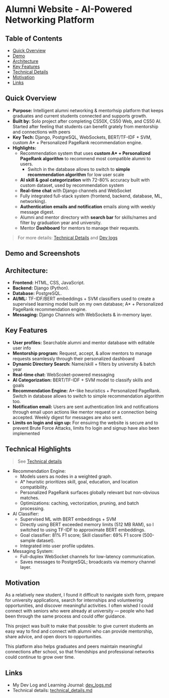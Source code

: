 # Alumni Website - AI-Powered Networking Platform
## Table of Contents
- [Quick Overview](#quick-overview)
- [Demo](#demo-and-screenshots)
- [Architecture](#architecture)
- [Key Features](#key-features)
- [Technical Details](#technical-highlights)
- [Motivation](#motivation)
- [Links](#links)
## Quick Overview
- **Purpose:** Intelligent alumni networking & mentorhsip platform that keeps graduates and current students connected and supports growth.
- **Built by:** Solo project after completing CS50X, CS50 Web, and CS50 AI. Started after feeling that students can benefit grately from mentorship and connections with peers
- **Key Tech:** Django, PostgreSQL, WebSockets, BERT/TF-IDF + SVM, custom A* + Personalized PageRank recommendation engine.
- **Highlights:**
    - Recommendation system that uses **custom A\* + Personalized PageRank algorithm** to recommend most compatible alumni to users.
        - Switch in the database allows to switch to **simple recommendation algorithm** for low user scale
    - **AI skill & goal categorization** with 72-80% accuracy built with custom dataset, used by recommendation system
    - **Real-time chat** with Django channels and WebSocket
    - Fully integrated full-stack system (frontend, backend, database, ML, networking).
    - **Authentication emails and notification** emails along with weekly message digest.
    - Alumni and mentor directory with **search bar** for skills/names and filter by graduation year and university.
    - Mentor **Dashboard** for mentors to manage their requests.
>For more details: [Technical Details](docs/technical_details.md) and [Dev logs](docs/dev_logs.md)
## Demo and Screenshots
## Architecture:
- **Frontend:** HTML, CSS, JavaScript.
- **Backend:** Django (Python). 
- **Database:** PostgreSQL.
- **AI/ML:** TF-IDF/BERT embeddings + SVM classifiers used to create a supervised learning model built on my own database; A* + Personalized PageRank recommendation engine.
- **Messaging:** Django Channels with WebSockets & in-memory layer.
## Key Features
- **User profiles:** Searchable alumni and mentor database with editable user info
- **Mentorship program:** Request, accept, & allow mentors to manage requests seamlessly through their personalized dashboard
- **Dynamic Directory Search:** Name/skill + filters by university & batch year
- **Real-time chat:** WebScoket-powered messaging
- **AI Categorization:** BERT/TF-IDF + SVM model to classify skills and goals
- **Recommendation Engine:** A*-like heuristics + Personalized PageRank. Switch in database allows to switch to simple recommendation algorithm too.
- **Notification email:** Users are sent authentication link and notifications through email upon actions like mentor request or a connection being accepted. Weekly digest for messages are also sent.
- **Limits on login and sign up:** For ensuirng the website is secure and to prevent Brute Force Attacks, limits fro login and signup have also been implemented
## Technical Highlights
>See [Technical details](docs/technical_details.md)
- Recommendation Engine:
    - Models users as nodes in a weighted graph.
    - A* heuristic prioritizes skill, goal, education, and location compatibility.
    - Personalized PageRank surfaces globally relevant but non-obvious matches.
    - Optimizations: caching, vectorization, pruning, and batch processing.
- AI Classifier:
    - Supervised ML with BERT embeddings + SVM
    - Directly using BERT exceeded memory limits (512 MB RAM), so I switched to using TF-IDF to approximate BERT embeddings.
    - Goal classifier: 81% F1 score; Skill classifier: 69% F1 score (500-sample dataset).
    - Integrated into user profile updates.
- Messaging System:
    - Full-duplex WebSocket channels for low-latency communication.
    - Saves messages to PostgreSQL; broadcasts via memory channel layer.
## Motivation
As a relatively new student, I found it difficult to navigate sixth form, prepare for university applications, search for internships and volunteering opportunities, and discover meaningful activities. I often wished I could connect with seniors who were already at university — people who had been through the same process and could offer guidance.

This project was built to make that possible: to give current students an easy way to find and connect with alumni who can provide mentorship, share advice, and open doors to opportunities.

This platform also helps graduates and peers maintain meaningful connections after school, so that friendships and professional networks could continue to grow over time.
## Links
- My Dev Log and Learning Journal: [dev_logs.md](docs/dev_logs.md)
- Technical details: [technical_details.md](docs/technical_details.md)